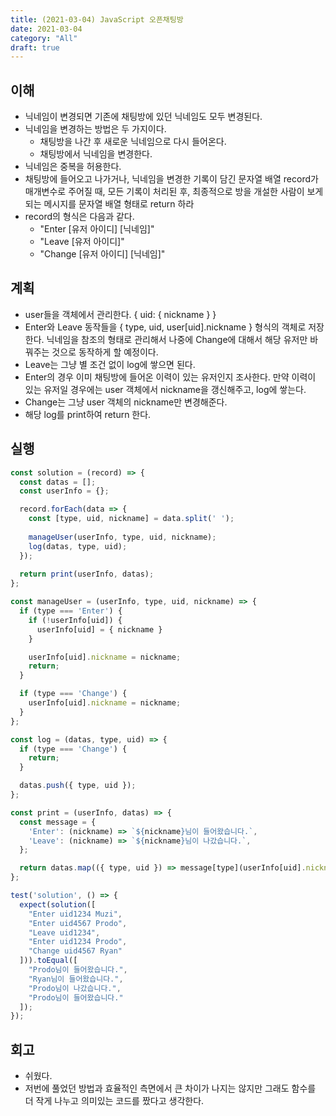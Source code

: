 ```yaml
---
title: (2021-03-04) JavaScript 오픈채팅방
date: 2021-03-04
category: "All"
draft: true
---
```


## 이해

- 닉네임이 변경되면 기존에 채팅방에 있던 닉네임도 모두 변경된다.
- 닉네임을 변경하는 방법은 두 가지이다.
  - 채팅방을 나간 후 새로운 닉네임으로 다시 들어온다.
  - 채팅방에서 닉네임을 변경한다.
- 닉네임은 중복을 허용한다.
- 채팅방에 들어오고 나가거나, 닉네임을 변경한 기록이 담긴 문자열 배열 record가 매개변수로 주어질 때, 모든 기록이 처리된 후, 최종적으로 방을 개설한 사람이 보게 되는 메시지를 문자열 배열 형태로 return 하라
- record의 형식은 다음과 같다.
  - "Enter [유저 아이디] [닉네임]"
  - "Leave [유저 아이디]"
  - "Change [유저 아이디] [닉네임]"

## 계획

- user들을 객체에서 관리한다. { uid: { nickname } }
- Enter와 Leave 동작들을 { type, uid, user[uid].nickname } 형식의 객체로 저장한다. 닉네임을 참조의 형태로 관리해서 나중에 Change에 대해서 해당 유저만 바꿔주는 것으로 동작하게 할 예정이다.
- Leave는 그냥 별 조건 없이 log에 쌓으면 된다.
- Enter의 경우 이미 채팅방에 들어온 이력이 있는 유저인지 조사한다. 만약 이력이 있는 유저일 경우에는 user 객체에서 nickname을 갱신해주고, log에 쌓는다.
- Change는 그냥 user 객체의 nickname만 변경해준다.
- 해당 log를 print하여 return 한다.

## 실행

```js
const solution = (record) => {
  const datas = [];
  const userInfo = {};

  record.forEach(data => {
    const [type, uid, nickname] = data.split(' ');
  
    manageUser(userInfo, type, uid, nickname);
    log(datas, type, uid);
  });
  
  return print(userInfo, datas);
};

const manageUser = (userInfo, type, uid, nickname) => {
  if (type === 'Enter') {
    if (!userInfo[uid]) {
      userInfo[uid] = { nickname }
    }

    userInfo[uid].nickname = nickname;
    return;
  }

  if (type === 'Change') {
    userInfo[uid].nickname = nickname;
  }
};

const log = (datas, type, uid) => {
  if (type === 'Change') {
    return;
  }

  datas.push({ type, uid });
};

const print = (userInfo, datas) => {
  const message = {
    'Enter': (nickname) => `${nickname}님이 들어왔습니다.`,
    'Leave': (nickname) => `${nickname}님이 나갔습니다.`,
  };

  return datas.map(({ type, uid }) => message[type](userInfo[uid].nickname));
};

test('solution', () => {
  expect(solution([
    "Enter uid1234 Muzi",
    "Enter uid4567 Prodo",
    "Leave uid1234",
    "Enter uid1234 Prodo",
    "Change uid4567 Ryan"
  ])).toEqual([
    "Prodo님이 들어왔습니다.",
    "Ryan님이 들어왔습니다.",
    "Prodo님이 나갔습니다.",
    "Prodo님이 들어왔습니다."
  ]);
});
```

## 회고

- 쉬웠다.
- 저번에 풀었던 방법과 효율적인 측면에서 큰 차이가 나지는 않지만 그래도 함수를 더 작게 나누고 의미있는 코드를 짰다고 생각한다.
